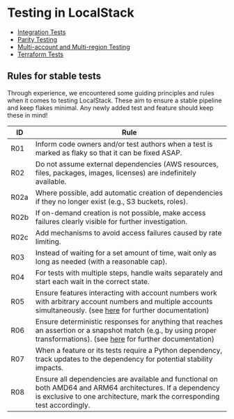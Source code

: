 # Testing in LocalStack

- [Integration Tests](integration-tests/README.md)
- [Parity Testing](parity-testing/README.md)
- [Multi-account and Multi-region Testing](multi-account-region-testing/README.md)
- [Terraform Tests](terraform-tests/README.md)

## Rules for stable tests

Through experience, we encountered some guiding principles and rules when it comes to testing LocalStack.
These aim to ensure a stable pipeline and keep flakes minimal. Any newly added test and feature should keep these in mind!

| **ID** | **Rule** |
|-------|-----------|
| R01   | Inform code owners and/or test authors when a test is marked as flaky so that it can be fixed ASAP. |
| R02   | Do not assume external dependencies (AWS resources, files, packages, images, licenses) are indefinitely available. |
| R02a  | Where possible, add automatic creation of dependencies if they no longer exist (e.g., S3 buckets, roles). |
| R02b  | If on-demand creation is not possible, make access failures clearly visible for further investigation. |
| R02c  | Add mechanisms to avoid access failures caused by rate limiting. |
| R03   | Instead of waiting for a set amount of time, wait only as long as needed (with a reasonable cap). |
| R04   | For tests with multiple steps, handle waits separately and start each wait in the correct state. |
| R05   | Ensure features interacting with account numbers work with arbitrary account numbers and multiple accounts simultaneously. (see [here](multi-account-region-testing/README.md) for further documentation) |
| R06   | Ensure deterministic responses for anything that reaches an assertion or a snapshot match (e.g., by using proper transformations). (see [here](parity-testing/README.md) for further documentation) |
| R07   | When a feature or its tests require a Python dependency, track updates to the dependency for potential stability impacts. |
| R08   | Ensure all dependencies are available and functional on both AMD64 and ARM64 architectures. If a dependency is exclusive to one architecture, mark the corresponding test accordingly. |

